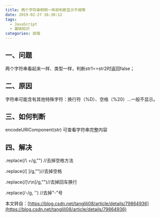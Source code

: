 ```yaml
---
title: 两个字符串明明一样却判断显示不相等
date: 2019-02-27 16:30:12
tags: 
  - JavaScript
  - 基础知识
categories: 前端  
---
```


## 一、问题

两个字符串看起来一样、类型一样，判断str1==str2时返回false；

## 二、原因

字符串可能含有其他特殊字符：换行符（%D）、空格（%20）...一般不显示。

## 三、如何判断

encodeURIComponent(str) 可查看字符串完整内容

## 四、解决

.replace(/\ +/g,"") //去掉空格方法

.replace(/[ ]/g,"")//去掉空格

.replace(/[\r\n]/g,"")//去掉回车换行

.replace(/-/g, '') //去掉"-"号

本文转自：[https://blog.csdn.net/tanglili08/article/details/79864936](https://blog.csdn.net/tanglili08/article/details/79864936)